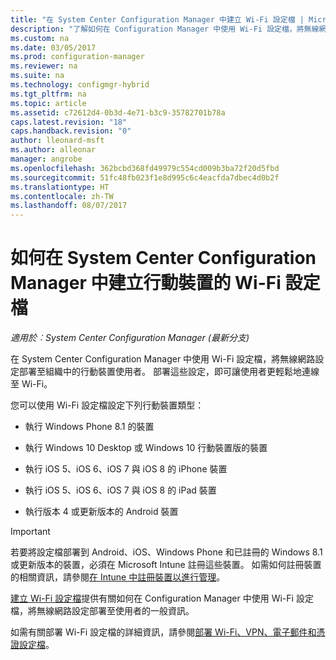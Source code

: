 ```yaml
---
title: "在 System Center Configuration Manager 中建立 Wi-Fi 設定檔 | Microsoft Docs"
description: "了解如何在 Configuration Manager 中使用 Wi-Fi 設定檔，將無線網路設定部署至組織中的行動裝置使用者。"
ms.custom: na
ms.date: 03/05/2017
ms.prod: configuration-manager
ms.reviewer: na
ms.suite: na
ms.technology: configmgr-hybrid
ms.tgt_pltfrm: na
ms.topic: article
ms.assetid: c72612d4-0b3d-4e71-b3c9-35782701b78a
caps.latest.revision: "18"
caps.handback.revision: "0"
author: lleonard-msft
ms.author: alleonar
manager: angrobe
ms.openlocfilehash: 362bcbd368fd49979c554cd009b3ba72f20d5fbd
ms.sourcegitcommit: 51fc48fb023f1e8d995c6c4eacfda7dbec4d0b2f
ms.translationtype: HT
ms.contentlocale: zh-TW
ms.lasthandoff: 08/07/2017
---
```

# <a name="how-to-create-wi-fi-profiles-for-mobile-devices-in-system-center-configuration-manager"></a>如何在 System Center Configuration Manager 中建立行動裝置的 Wi-Fi 設定檔

*適用於︰System Center Configuration Manager (最新分支)*

在 System Center Configuration Manager 中使用 Wi-Fi 設定檔，將無線網路設定部署至組織中的行動裝置使用者。 部署這些設定，即可讓使用者更輕鬆地連線至 Wi-Fi。  

您可以使用 Wi-Fi 設定檔設定下列行動裝置類型：  

-   執行 Windows Phone 8.1 的裝置  

-   執行 Windows 10 Desktop 或 Windows 10 行動裝置版的裝置  

-   執行 iOS 5、iOS 6、iOS 7 與 iOS 8 的 iPhone 裝置  

-   執行 iOS 5、iOS 6、iOS 7 與 iOS 8 的 iPad 裝置  

-   執行版本 4 或更新版本的 Android 裝置

> [!IMPORTANT]  
>  若要將設定檔部署到 Android、iOS、Windows Phone 和已註冊的 Windows 8.1 或更新版本的裝置，必須在 Microsoft Intune 註冊這些裝置。 如需如何註冊裝置的相關資訊，請參閱[在 Intune 中註冊裝置以進行管理](https://docs.microsoft.com/intune/deploy-use/enroll-devices-in-microsoft-intune)。  

[建立 Wi-Fi 設定檔](../../protect/deploy-use/create-wifi-profiles.md#create-a-wi-fi-profile)提供有關如何在 Configuration Manager 中使用 Wi-Fi 設定檔，將無線網路設定部署至使用者的一般資訊。

如需有關部署 Wi-Fi 設定檔的詳細資訊，請參閱[部署 Wi-Fi、VPN、電子郵件和憑證設定檔](../../protect/deploy-use/deploy-wifi-vpn-email-cert-profiles.md)。
